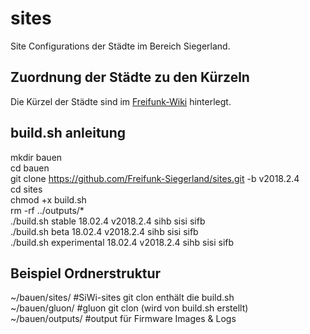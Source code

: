 # sites
Site Configurations der Städte im Bereich Siegerland.

## Zuordnung der Städte zu den Kürzeln

Die Kürzel der Städte sind im [Freifunk-Wiki](http://wiki.freifunk.net/Namenskonventionen_im_Kreis_Siegen-Wittgenstein) hinterlegt.

## build.sh anleitung
mkdir bauen<br />
cd bauen<br />
git clone https://github.com/Freifunk-Siegerland/sites.git -b v2018.2.4<br />
cd sites<br />
chmod +x build.sh<br />
rm -rf ../outputs/*<br />
./build.sh stable 18.02.4 v2018.2.4 sihb sisi sifb<br />
./build.sh beta 18.02.4 v2018.2.4 sihb sisi sifb<br />
./build.sh experimental 18.02.4 v2018.2.4 sihb sisi sifb<br />

## Beispiel  Ordnerstruktur
~/bauen/sites/        #SiWi-sites git clon enthält die build.sh<br />
~/bauen/gluon/        #gluon git clon (wird von build.sh erstellt)<br />
~/bauen/outputs/      #output für Firmware Images & Logs<br />
